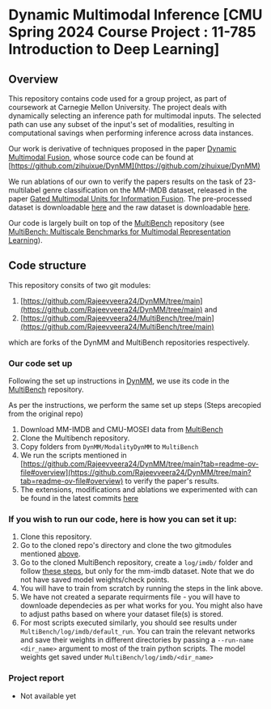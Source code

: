 # Dynamic Multimodal Inference [CMU Spring 2024 Course Project : 11-785 Introduction to Deep Learning]

## Overview

This repository contains code used for a group project, as part of coursework at Carnegie Mellon University. 
The project deals with dynamically selecting an inference path for multimodal inputs. The selected path can use any subset of the input's set of modalities, resulting in computational savings when performing inference across data instances.

Our work is derivative of techniques proposed in the paper [Dynamic Multimodal Fusion](https://arxiv.org/abs/2204.00102), whose source code can be found at [https://github.com/zihuixue/DynMM](https://github.com/zihuixue/DynMM)

We run ablations of our own to verify the papers results on the task of 23-multilabel genre classification on the MM-IMDB dataset, released in the paper [Gated Multimodal Units for Information Fusion](https://arxiv.org/abs/1702.01992). The pre-processed dataset is downloadable [here](https://archive.org/download/mmimdb/multimodal_imdb.hdf5) and the raw dataset is downloadable [here](https://archive.org/download/mmimdb/mmimdb.tar.gz).

Our code is largely built on top of the [MultiBench](https://github.com/pliang279/MultiBench) repository (see [MultiBench: Multiscale Benchmarks for Multimodal Representation Learning](https://arxiv.org/abs/2107.07502)).

## Code structure

This repository consits of two git modules:
1. [https://github.com/Rajeevveera24/DynMM/tree/main](https://github.com/Rajeevveera24/DynMM/tree/main)
and 
2. [https://github.com/Rajeevveera24/MultiBench/tree/main](https://github.com/Rajeevveera24/MultiBench/tree/main)

which are forks of the DynMM and MultiBench repositories respectively.

### Our code set up

Following the set up instructions in [DynMM](https://github.com/zihuixue/DynMM), we use its code in the  [MultiBench](https://github.com/Rajeevveera24/MultiBench/tree/main) repository.

As per the instructions, we perform the same set up steps (Steps arecopied from the original repo)

1. Download MM-IMDB and CMU-MOSEI data from [MultiBench](https://github.com/pliang279/MultiBench)
2. Clone the Multibench repository.
3. Copy folders from `DynMM/ModalityDynMM` to `MultiBench`
4. We run the scripts mentioned in [https://github.com/Rajeevveera24/DynMM/tree/main?tab=readme-ov-file#overview](https://github.com/Rajeevveera24/DynMM/tree/main?tab=readme-ov-file#overview) to verify the paper's results.
5. The extensions, modifications and ablations we experimented with can be found in the latest commits [here](https://github.com/Rajeevveera24/MultiBench/commits/main/)

### If you wish to run our code, here is how you can set it up:
1. Clone this repository.
2. Go to the cloned repo's directory and clone the two gitmodules mentioned [above](https://github.com/Rajeevveera24/idl_project?tab=readme-ov-file#code-structure).
3. Go to the cloned MultiBench repository, create a `log/imdb/` folder and follow [these steps](https://github.com/Rajeevveera24/idl_project?tab=readme-ov-file#code-structure), but only for the mm-imdb dataset. Note that we do not have saved model weights/check points.
4. You will have to train from scratch by running the steps in the link above.
5. We have not created a separate requirments file - you will have to downloade dependecies as per what works for you. You might also have to adjust paths based on where your dataset file(s) is stored.
6. For most scripts executed similarly, you should see results under `MultiBench/log/imdb/default_run`. You can train the relevant networks and save their weights in different directories by passing a `--run-name <dir_name>` argument to most of the train python scripts. The model weights get saved under `MultiBench/log/imdb/<dir_name>`

### Project report
- Not available yet